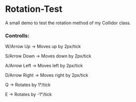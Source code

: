 # Rotation-Test
A small demo to test the rotation method of my Collidor class.

### Controlls:

  W/Arrow Up -> Moves up by 2px/tick

  S/Arrow Down -> Moves down by 2px/tick

  A/Arrow Left -> Moves left by 2px/tick

  D/Arrow Right -> Moves right by 2px/tick

  Q -> Rotates by 1°/tick
  
  E -> Rotates by -1°/tick
